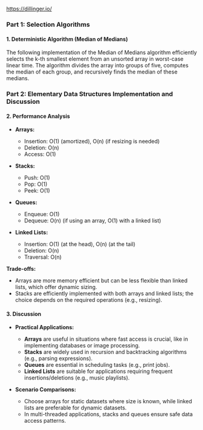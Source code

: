 https://dillinger.io/

### Part 1: Selection Algorithms

#### 1. Deterministic Algorithm (Median of Medians)

The following implementation of the Median of Medians algorithm efficiently selects the k-th smallest element from an unsorted array in worst-case linear time. The algorithm divides the array into groups of five, computes the median of each group, and recursively finds the median of these medians.


### Part 2: Elementary Data Structures Implementation and Discussion

  
#### 2. Performance Analysis

- **Arrays:** 
  - Insertion: O(1) (amortized), O(n) (if resizing is needed)
  - Deletion: O(n)
  - Access: O(1)

- **Stacks:**
  - Push: O(1)
  - Pop: O(1)
  - Peek: O(1)

- **Queues:**
  - Enqueue: O(1)
  - Dequeue: O(n) (if using an array, O(1) with a linked list)

- **Linked Lists:**
  - Insertion: O(1) (at the head), O(n) (at the tail)
  - Deletion: O(n)
  - Traversal: O(n)

**Trade-offs:**
- Arrays are more memory efficient but can be less flexible than linked lists, which offer dynamic sizing. 
- Stacks are efficiently implemented with both arrays and linked lists; the choice depends on the required operations (e.g., resizing).

#### 3. Discussion

- **Practical Applications:**
  - **Arrays** are useful in situations where fast access is crucial, like in implementing databases or image processing.
  - **Stacks** are widely used in recursion and backtracking algorithms (e.g., parsing expressions).
  - **Queues** are essential in scheduling tasks (e.g., print jobs).
  - **Linked Lists** are suitable for applications requiring frequent insertions/deletions (e.g., music playlists).

- **Scenario Comparisons:**
  - Choose arrays for static datasets where size is known, while linked lists are preferable for dynamic datasets.
  - In multi-threaded applications, stacks and queues ensure safe data access patterns.

